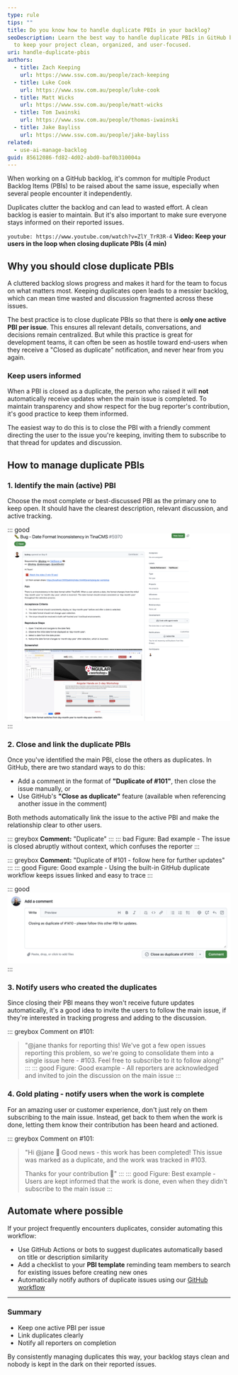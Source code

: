 ```yaml
---
type: rule
tips: ""
title: Do you know how to handle duplicate PBIs in your backlog?
seoDescription: Learn the best way to handle duplicate PBIs in GitHub backlogs
  to keep your project clean, organized, and user-focused.
uri: handle-duplicate-pbis
authors:
  - title: Zach Keeping
    url: https://www.ssw.com.au/people/zach-keeping
  - title: Luke Cook
    url: https://www.ssw.com.au/people/luke-cook
  - title: Matt Wicks
    url: https://www.ssw.com.au/people/matt-wicks
  - title: Tom Iwainski
    url: https://www.ssw.com.au/people/thomas-iwainski
  - title: Jake Bayliss
    url: https://www.ssw.com.au/people/jake-bayliss
related:
  - use-ai-manage-backlog
guid: 85612086-fd82-4d02-abd0-baf0b310004a
---
```


When working on a GitHub backlog, it's common for multiple Product Backlog Items (PBIs) to be raised about the same issue, especially when several people encounter it independently.

Duplicates clutter the backlog and can lead to wasted effort. A clean backlog is easier to maintain. But it's also important to make sure everyone stays informed on their reported issues.

<!--endintro-->

`youtube: https://www.youtube.com/watch?v=ZlY_TrR3R-4`
**Video: Keep your users in the loop when closing duplicate PBIs (4 min)**

## Why you should close duplicate PBIs

A cluttered backlog slows progress and makes it hard for the team to focus on what matters most. Keeping duplicates open leads to a messier backlog, which can mean time wasted and discussion fragmented across these issues.

The best practice is to close duplicate PBIs so that there is **only one active PBI per issue**. This ensures all relevant details, conversations, and decisions remain centralized. But while this practice is great for development teams, it can often be seen as hostile toward end-users when they receive a "Closed as duplicate" notification, and never hear from you again.

### Keep users informed

When a PBI is closed as a duplicate, the person who raised it will **not** automatically receive updates when the main issue is completed. To maintain transparency and show respect for the bug reporter's contribution, it's good practice to keep them informed.

The easiest way to do this is to close the PBI with a friendly comment directing the user to the issue you're keeping, inviting them to subscribe to that thread for updates and discussion.

## How to manage duplicate PBIs

### 1. Identify the main (active) PBI

Choose the most complete or best-discussed PBI as the primary one to keep open. It should have the clearest description, relevant discussion, and active tracking.

::: good
![Figure: Good example - A clean and well-defined PBI is a good candidate for the main PBI to keep](good-pbi.png "Good bug report")
:::

### 2. Close and link the duplicate PBIs

Once you've identified the main PBI, close the others as duplicates. In GitHub, there are two standard ways to do this:

* Add a comment in the format of **"Duplicate of #101"**, then close the issue manually, or  
* Use GitHub's **"Close as duplicate"** feature (available when referencing another issue in the comment)

Both methods automatically link the issue to the active PBI and make the relationship clear to other users.

::: greybox
**Comment:** "Duplicate"
:::
::: bad
Figure: Bad example - The issue is closed abruptly without context, which confuses the reporter
:::

::: greybox
**Comment:** "Duplicate of #101 - follow here for further updates"
:::
::: good
Figure: Good example - Using the built-in GitHub duplicate workflow keeps issues linked and easy to trace
:::

::: good
![Figure: Good example - Using the built-in "Close as duplicate of..." button is an easy way to close an item while linking to the main PBI. It can be helpful to leave comment here for additional context](close-as-duplicate-button.png "Close as duplicate button")
:::

### 3. Notify users who created the duplicates

Since closing their PBI means they won't receive future updates automatically, it's a good idea to invite the users to follow the main issue, if they're interested in tracking progress and adding to the discussion.

::: greybox
Comment on #101:  
> "@jane thanks for reporting this! We've got a few open issues reporting this problem, so we're going to consolidate them into a single issue here - #103. Feel free to subscribe to it to follow along!"
:::
::: good
Figure: Good example - All reporters are acknowledged and invited to join the discussion on the main issue
:::

### 4. Gold plating - notify users when the work is complete

For an amazing user or customer experience, don't just rely on them subscribing to the main issue. Instead, get back to them when the work is done, letting them know their contribution has been heard and actioned.

::: greybox
Comment on #101:  
> "Hi @jane 👋
> Good news - this work has been completed! This issue was marked as a duplicate, and the work was tracked in #103.
>
> Thanks for your contribution 🙏"
:::
::: good
Figure: Best example - Users are kept informed that the work is done, even when they didn't subscribe to the main issue
:::

## Automate where possible

If your project frequently encounters duplicates, consider automating this workflow:

* Use GitHub Actions or bots to suggest duplicates automatically based on title or description similarity
* Add a checklist to your **PBI template** reminding team members to search for existing issues before creating new ones
* Automatically notify authors of duplicate issues using our [GitHub workflow](https://github.com/SSWConsulting/SSW.GitHub.Template/blob/main/.github/workflows/duplicate-issue-notifier.yml)

---

### Summary

* Keep one active PBI per issue
* Link duplicates clearly
* Notify all reporters on completion

By consistently managing duplicates this way, your backlog stays clean and nobody is kept in the dark on their reported issues.

